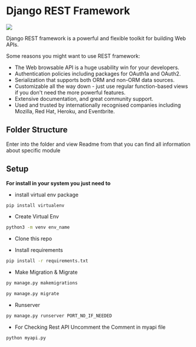 # Django REST Framework


![](https://www.django-rest-framework.org/img/logo.png)

Django REST framework is a powerful and flexible toolkit for building Web APIs.

Some reasons you might want to use REST framework:

- The Web browsable API is a huge usability win for your developers.
- Authentication policies including packages for OAuth1a and OAuth2.
- Serialization that supports both ORM and non-ORM data sources.
- Customizable all the way down - just use regular function-based views if you don't need the more powerful features.
- Extensive documentation, and great community support.
- Used and trusted by internationally recognised companies including Mozilla, Red Hat, Heroku, and Eventbrite.


## Folder Structure

Enter into the folder and view Readme from that you can find all information about specific module 

## Setup

**For install in your system you just need to**
- install virtual env package

```sh
pip install virtualenv
```



- Create Virtual Env 
```sh
python3 -m venv env_name
```
- Clone this repo

- Install requirements 
```sh
pip install -r requirements.txt
```
- Make Migration & Migrate
```sh
py manage.py makemigrations

py manage.py migrate
```
- Runserver
```sh
py manage.py runserver PORT_NO_IF_NEEDED
```
- For Checking Rest API Uncomment the Comment in myapi file
```sh
python myapi.py
```

